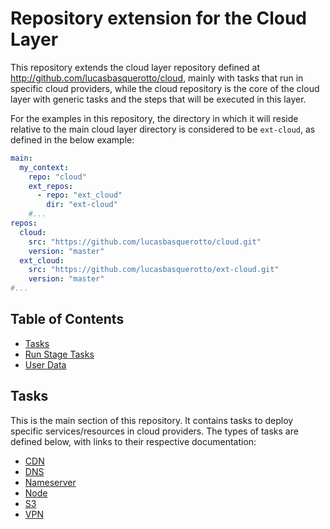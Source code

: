 # Repository extension for the Cloud Layer

This repository extends the cloud layer repository defined at http://github.com/lucasbasquerotto/cloud, mainly with tasks that run in specific cloud providers, while the cloud repository is the core of the cloud layer with generic tasks and the steps that will be executed in this layer.

For the examples in this repository, the directory in which it will reside relative to the main cloud layer directory is considered to be `ext-cloud`, as defined in the below example:

```yaml
main:
  my_context:
    repo: "cloud"
    ext_repos:
      - repo: "ext_cloud"
        dir: "ext-cloud"
    #...
repos:
  cloud:
    src: "https://github.com/lucasbasquerotto/cloud.git"
    version: "master"
  ext_cloud:
    src: "https://github.com/lucasbasquerotto/ext-cloud.git"
    version: "master"
#...
```

## Table of Contents

- [Tasks](#tasks)
- [Run Stage Tasks](run-tasks/README.md)
- [User Data](files/user-data/README.md)

## Tasks

This is the main section of this repository. It contains tasks to deploy specific services/resources in cloud providers. The types of tasks are defined below, with links to their respective documentation:

- [CDN](tasks/cdn/README.md)
- [DNS](tasks/dns/README.md)
- [Nameserver](tasks/nameserver/README.md)
- [Node](tasks/node/README.md)
- [S3](tasks/s3/README.md)
- [VPN](tasks/vpn/README.md)
